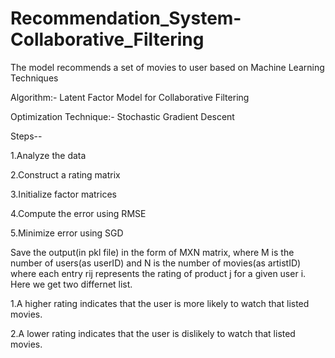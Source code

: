 # Recommendation_System-Collaborative_Filtering

The model recommends a set of movies to user based on Machine Learning Techniques

Algorithm:- Latent Factor Model for Collaborative Filtering

Optimization Technique:- Stochastic Gradient Descent

Steps--

1.Analyze the data

2.Construct a rating matrix

3.Initialize factor matrices

4.Compute the error using RMSE

5.Minimize error using SGD

Save the output(in pkl file) in the form of MXN matrix, where M is the number of users(as userID) and N is the number of movies(as artistID) where each entry rij represents the rating of product j for a given user i.
Here we get two differnet list.

 1.A higher rating indicates that the user is more likely to watch that listed movies.
 
 2.A lower rating indicates that the user is dislikely to watch that listed movies.
